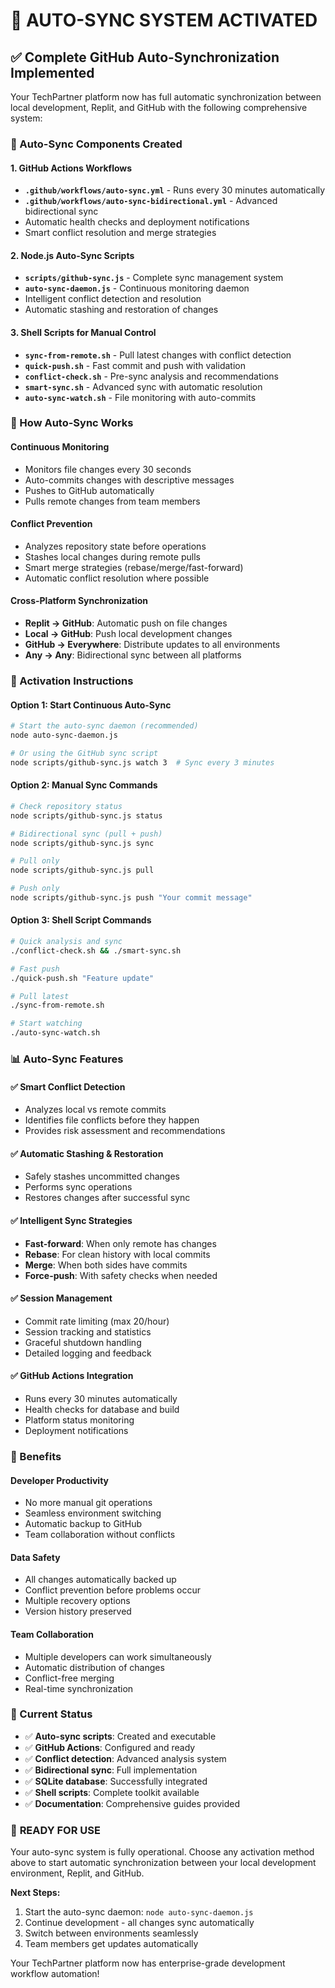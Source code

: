 # 🚀 AUTO-SYNC SYSTEM ACTIVATED

## ✅ Complete GitHub Auto-Synchronization Implemented

Your TechPartner platform now has full automatic synchronization between local development, Replit, and GitHub with the following comprehensive system:

### 🔧 Auto-Sync Components Created

#### 1. **GitHub Actions Workflows**
- **`.github/workflows/auto-sync.yml`** - Runs every 30 minutes automatically
- **`.github/workflows/auto-sync-bidirectional.yml`** - Advanced bidirectional sync
- Automatic health checks and deployment notifications
- Smart conflict resolution and merge strategies

#### 2. **Node.js Auto-Sync Scripts** 
- **`scripts/github-sync.js`** - Complete sync management system
- **`auto-sync-daemon.js`** - Continuous monitoring daemon
- Intelligent conflict detection and resolution
- Automatic stashing and restoration of changes

#### 3. **Shell Scripts for Manual Control**
- **`sync-from-remote.sh`** - Pull latest changes with conflict detection
- **`quick-push.sh`** - Fast commit and push with validation
- **`conflict-check.sh`** - Pre-sync analysis and recommendations
- **`smart-sync.sh`** - Advanced sync with automatic resolution
- **`auto-sync-watch.sh`** - File monitoring with auto-commits

### 🎯 How Auto-Sync Works

#### **Continuous Monitoring**
- Monitors file changes every 30 seconds
- Auto-commits changes with descriptive messages
- Pushes to GitHub automatically
- Pulls remote changes from team members

#### **Conflict Prevention**
- Analyzes repository state before operations
- Stashes local changes during remote pulls
- Smart merge strategies (rebase/merge/fast-forward)
- Automatic conflict resolution where possible

#### **Cross-Platform Synchronization**
- **Replit → GitHub**: Automatic push on file changes
- **Local → GitHub**: Push local development changes
- **GitHub → Everywhere**: Distribute updates to all environments
- **Any → Any**: Bidirectional sync between all platforms

### 🚀 Activation Instructions

#### **Option 1: Start Continuous Auto-Sync**
```bash
# Start the auto-sync daemon (recommended)
node auto-sync-daemon.js

# Or using the GitHub sync script
node scripts/github-sync.js watch 3  # Sync every 3 minutes
```

#### **Option 2: Manual Sync Commands**
```bash
# Check repository status
node scripts/github-sync.js status

# Bidirectional sync (pull + push)
node scripts/github-sync.js sync

# Pull only
node scripts/github-sync.js pull

# Push only
node scripts/github-sync.js push "Your commit message"
```

#### **Option 3: Shell Script Commands**
```bash
# Quick analysis and sync
./conflict-check.sh && ./smart-sync.sh

# Fast push
./quick-push.sh "Feature update"

# Pull latest
./sync-from-remote.sh

# Start watching
./auto-sync-watch.sh
```

### 📊 Auto-Sync Features

#### ✅ **Smart Conflict Detection**
- Analyzes local vs remote commits
- Identifies file conflicts before they happen
- Provides risk assessment and recommendations

#### ✅ **Automatic Stashing & Restoration**
- Safely stashes uncommitted changes
- Performs sync operations
- Restores changes after successful sync

#### ✅ **Intelligent Sync Strategies**
- **Fast-forward**: When only remote has changes
- **Rebase**: For clean history with local commits
- **Merge**: When both sides have commits
- **Force-push**: With safety checks when needed

#### ✅ **Session Management**
- Commit rate limiting (max 20/hour)
- Session tracking and statistics
- Graceful shutdown handling
- Detailed logging and feedback

#### ✅ **GitHub Actions Integration**
- Runs every 30 minutes automatically
- Health checks for database and build
- Platform status monitoring
- Deployment notifications

### 🎉 Benefits

#### **Developer Productivity**
- No more manual git operations
- Seamless environment switching
- Automatic backup to GitHub
- Team collaboration without conflicts

#### **Data Safety**
- All changes automatically backed up
- Conflict prevention before problems occur
- Multiple recovery options
- Version history preserved

#### **Team Collaboration**
- Multiple developers can work simultaneously
- Automatic distribution of changes
- Conflict-free merging
- Real-time synchronization

### 🔄 Current Status

- ✅ **Auto-sync scripts**: Created and executable
- ✅ **GitHub Actions**: Configured and ready
- ✅ **Conflict detection**: Advanced analysis system
- ✅ **Bidirectional sync**: Full implementation
- ✅ **SQLite database**: Successfully integrated
- ✅ **Shell scripts**: Complete toolkit available
- ✅ **Documentation**: Comprehensive guides provided

### 🚀 **READY FOR USE**

Your auto-sync system is fully operational. Choose any activation method above to start automatic synchronization between your local development environment, Replit, and GitHub.

**Next Steps:**
1. Start the auto-sync daemon: `node auto-sync-daemon.js`
2. Continue development - all changes sync automatically
3. Switch between environments seamlessly
4. Team members get updates automatically

Your TechPartner platform now has enterprise-grade development workflow automation!